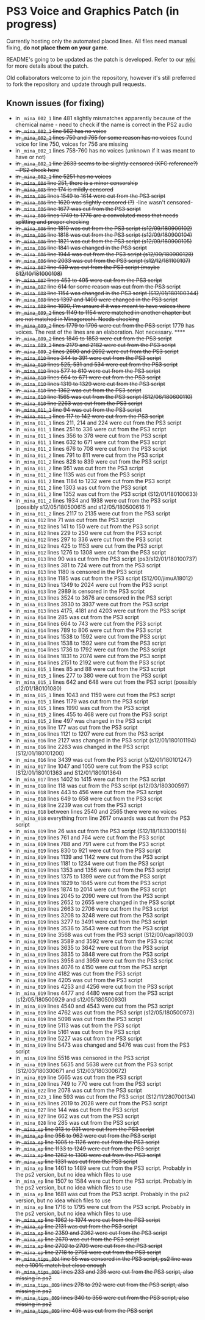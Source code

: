 # PS3 Voice and Graphics Patch (in progress)

Currently hosting only the automated placed lines. All files need manual fixing, **do not place them on your game**.

README's going to be updated as the patch is developed. Refer to our [wiki](https://07th-mod.com/wiki) for more details about the patch.

Old collaborators welcome to join the repository, however it's still preferred to fork the repository and update through pull requests.

## Known issues (for fixing)

* in ``_mina_002_1`` line 481 slightly mismatches apparently because of the chemical name - need to check if the name is correct in the PS2 audio
* ~~in ``_mina_002_1`` line 562 has no voice~~
* ~~in ``_mina_002_1`` lines 750 and 765 for some reason has no voices~~ found voice for line 750, voices for 756 are missing
* in ``_mina_002_1`` lines 758-760 has no voices (unknown if it was meant to have or not)
* ~~in ``_mina_002_1`` line 2633 seems to be slightly censored (KFC reference?) - PS2 check here~~
* ~~in ``_mina_002_1`` line 5251 has no voices~~
* ~~in ``_mina_004`` line 251, there is a minor censorship~~
* ~~in ``_mina_005`` line 174 is mildly censored~~
* ~~in ``_mina_006`` lines 1549 to 1614 were cut from the PS3 script~~
* ~~in ``_mina_006`` line 1620 was slightly censored (?)~~ -line wasn't censored-
* ~~in ``_mina_006`` line 1677 was cut from the PS3 script~~
* ~~in ``_mina_006`` lines 1749 to 1776 are a convoluted mess that needs splitting and proper checking~~
* ~~in ``_mina_006`` line 1810 was cut from the PS3 script (s12/09/180900102)~~
* ~~in ``_mina_006`` line 1818 was cut from the PS3 script (s12/09/180900104)~~
* ~~in ``_mina_006`` line 1821 was cut from the PS3 script (s12/09/180900105)~~
* ~~in ``_mina_006`` line 1841 was changed in the PS3 script~~
* ~~in ``_mina_006`` line 1944 was cut from the PS3 script (s12/09/180900128)~~
* ~~in ``_mina_006`` line 2033 was cut from the PS3 script (s12/12/181100107)~~
* ~~in ``_mina_007`` line 439 was cut from the PS3 script (maybe S12/10/181000108)~~
* ~~in ``_mina_007`` lines 453 to 495 were cut from the PS3 script~~
* ~~in ``_mina_007`` line 614 for some reason was cut from the PS3 script~~
* ~~in ``_mina_008`` line 1154 was changed in the PS3 script (S12/01/180100344)~~
* ~~in ``_mina_008`` lines 1397 and 1400 were changed in the PS3 script~~
* ~~in ``_mina_008`` line 1690, I'm unsure if it was meant to have voices there~~
* ~~in ``_mina_009_2`` lines 1149 to 1154 were matched in another chapter but are not matched in Minagoroshi. Needs checking~~
* ~~in ``_mina_009_2`` lines 1779 to 1796 were cut from the PS3 script~~ 1779 has voices. The rest of the lines are an elaboration. Not necessary. ****
* ~~in ``_mina_009_2`` lines 1846 to 1853 were cut from the PS3 script~~
* ~~in ``_mina_009_2`` lines 2179 and 2182 were cut from the PS3 script~~
* ~~in ``_mina_009_2`` lines 2690 and 2692 were cut from the PS3 script~~
* ~~in ``_mina_010`` lines 344 to 391 were cut from the PS3 script~~
* ~~in ``_mina_010`` lines 525, 531 and 534 were cut from the PS3 script~~
* ~~in ``_mina_010`` lines 577 to 610 were cut from the PS3 script~~
* ~~in ``_mina_010`` lines 664 to 671 were cut from the PS3 script~~
* ~~in ``_mina_010`` lines 1319 to 1329 were cut from the PS3 script~~
* ~~in ``_mina_010`` line 1362 was cut from the PS3 script~~
* ~~in ``_mina_010`` line 1565 was cut from the PS3 script (S12/06/180600110)~~
* ~~in ``_mina_010`` line 2263 was cut from the PS3 script~~
* ~~in ``_mina_011_1`` line 94 was cut from the PS3 script~~
* ~~in ``_mina_011_1`` lines 117 to 142 were cut from the PS3 script~~
* in ``_mina_011_1`` lines 211, 214 and 224 were cut from the PS3 script
* in ``_mina_011_1`` lines 251 to 336 were cut from the PS3 script
* in ``_mina_011_1`` lines 356 to 378 were cut from the PS3 script
* in ``_mina_011_1`` lines 632 to 671 were cut from the PS3 script
* in ``_mina_011_2`` lines 676 to 708 were cut from the PS3 script
* in ``_mina_011_2`` lines 791 to 811 were cut from the PS3 script
* in ``_mina_011_2`` lines 828 to 839 were cut from the PS3 script
* in ``_mina_011_2`` line 951 was cut from the PS3 script
* in ``_mina_011_2`` line 1135 was cut from the PS3 script
* in ``_mina_011_2`` lines 1184 to 1232 were cut from the PS3 script
* in ``_mina_011_2`` line 1303 was cut from the PS3 script
* in ``_mina_011_2`` line 1352 was cut from the PS3 script (S12/01/180100633)
* in ``_mina_011_2`` lines 1934 and 1938 were cut from the PS3 script (possibly s12/05/180500615 and s12/05/180500616 ?)
* in ``_mina_011_2`` lines 2117 to 2135 were cut from the PS3 script
* in ``_mina_012`` line 71 was cut from the PS3 script
* in ``_mina_012`` lines 141 to 150 were cut from the PS3 script
* in ``_mina_012`` lines 229 to 250 were cut from the PS3 script
* in ``_mina_012`` lines 297 to 336 were cut from the PS3 script
* in ``_mina_012`` lines 425 to 1153 were cut from the PS3 script
* in ``_mina_012`` lines 1276 to 1308 were cut from the PS3 script
* in ``_mina_013`` line 90 was cut from the PS3 script (ps3/s12/01/180100737)
* in ``_mina_013`` lines 381 to 724 were cut from the PS3 script
* in ``_mina_013`` line 1180 is censored in the PS3 script
* in ``_mina_013`` line 1185 was cut from the PS3 script (S12/00/jimuA18012)
* in ``_mina_013`` lines 1349 to 2024 were cut from the PS3 script
* in ``_mina_013`` line 2989 is censored in the PS3 script
* in ``_mina_013`` lines 3524 to 3676 are censored in the PS3 script
* in ``_mina_013`` lines 3930 to 3937 were cut from the PS3 script
* in ``_mina_013`` lines 4175, 4181 and 4203 were cut from the PS3 script
* in ``_mina_014`` line 285 was cut from the PS3 script
* in ``_mina_014`` lines 664 to 743 were cut from the PS3 script
* in ``_mina_014`` lines 789 to 806 were cut from the PS3 script
* in ``_mina_014`` lines 1538 to 1592 were cut from the PS3 script
* in ``_mina_014`` lines 1538 to 1592 were cut from the PS3 script
* in ``_mina_014`` lines 1736 to 1792 were cut from the PS3 script
* in ``_mina_014`` lines 1831 to 2074 were cut from the PS3 script
* in ``_mina_014`` lines 2151 to 2192 were cut from the PS3 script
* in ``_mina_015_1`` lines 85 and 88 were cut from the PS3 script
* in ``_mina_015_1`` lines 277 to 380 were cut from the PS3 script
* in ``_mina_015_1`` lines 642 and 648 were cut from the PS3 script (possibly s12/01/180101080)
* in ``_mina_015_1`` lines 1043 and 1159 were cut from the PS3 script
* in ``_mina_015_1`` lines 1179 was cut from the PS3 script
* in ``_mina_015_1`` lines 1990 was cut from the PS3 script
* in ``_mina_015_2`` lines 455 to 468 were cut from the PS3 script
* in ``_mina_015_2`` line 497 was changed in the PS3 script
* in ``_mina_016`` line 177 was cut from the PS3 script
* in ``_mina_016`` lines 1121 to 1207 were cut from the PS3 script
* in ``_mina_016`` line 2127 was changed in the PS3 script (s12/01/180101194)
* in ``_mina_016`` line 2263 was changed in the PS3 script (S12/01/180101200)
* in ``_mina_016`` line 3439 was cut from the PS3 script (s12/01/180101247)
* in ``_mina_017`` line 1047 and 1050 were cut from the PS3 script (S12/01/180101363 and S12/01/180101364)
* in ``_mina_017`` lines 1402 to 1415 were cut from the PS3 script
* in ``_mina_018`` line 118 was cut from the PS3 script (s12/03/180300597)
* in ``_mina_018`` lines 443 to 456 were cut from the PS3 script
* in ``_mina_018`` lines 649 to 658 were cut from the PS3 script
* in ``_mina_018`` line 2239 was cut from the PS3 script
* in ``_mina_018`` between lines 2540 and 2565 there were no voices
* in ``_mina_018`` everything from line 2617 onwards was cut from the PS3 script
* in ``_mina_019`` line 26 was cut from the PS3 script (S12/18/183300158)
* in ``_mina_019`` lines 761 and 764 were cut from the PS3 script
* in ``_mina_019`` lines 788 and 791 were cut from the PS3 script
* in ``_mina_019`` lines 830 to 921 were cut from the PS3 script
* in ``_mina_019`` lines 1139 and 1142 were cut from the PS3 script
* in ``_mina_019`` lines 1181 to 1234 were cut from the PS3 script
* in ``_mina_019`` lines 1353 and 1356 were cut from the PS3 script
* in ``_mina_019`` lines 1375 to 1399 were cut from the PS3 script
* in ``_mina_019`` lines 1829 to 1845 were cut from the PS3 script
* in ``_mina_019`` lines 1874 to 2014 were cut from the PS3 script
* in ``_mina_019`` lines 2045 to 2090 were cut from the PS3 script
* in ``_mina_019`` lines 2652 to 2655 were changed in the PS3 script
* in ``_mina_019`` lines 2663 to 2706 were cut from the PS3 script
* in ``_mina_019`` lines 3208 to 3248 were cut from the PS3 script
* in ``_mina_019`` lines 3277 to 3491 were cut from the PS3 script
* in ``_mina_019`` lines 3536 to 3543 were cut from the PS3 script
* in ``_mina_019`` line 3568 was cut from the PS3 script (S12/00/capi18003)
* in ``_mina_019`` lines 3589 and 3592 were cut from the PS3 script
* in ``_mina_019`` lines 3635 to 3642 were cut from the PS3 script
* in ``_mina_019`` lines 3835 to 3848 were cut from the PS3 script
* in ``_mina_019`` lines 3956 and 3959 were cut from the PS3 script
* in ``_mina_019`` lines 4076 to 4150 were cut from the PS3 script
* in ``_mina_019`` line 4182 was cut from the PS3 script
* in ``_mina_019`` line 4205 was cut from the PS3 script
* in ``_mina_019`` lines 4253 and 4256 were cut from the PS3 script
* in ``_mina_019`` lines 4477 and 4480 were cut from the PS3 script (s12/05/180500929 and s12/05/180500930)
* in ``_mina_019`` lines 4540 and 4543 were cut from the PS3 script
* in ``_mina_019`` line 4762 was cut from the PS3 script (s12/05/180500973)
* in ``_mina_019`` line 5098 was cut from the PS3 script
* in ``_mina_019`` line 5113 was cut from the PS3 script
* in ``_mina_019`` line 5161 was cut from the PS3 script
* in ``_mina_019`` line 5227 was cut from the PS3 script
* in ``_mina_019`` line 5473 was changed and 5476 was cust from the PS3 script
* in ``_mina_019`` line 5516 was censored in the PS3 script
* in ``_mina_019`` lines 5635 and 5638 were cut from the PS3 script (S12/03/180300671 and S12/03/180300672)
* in ``_mina_019`` line 5665 was cut from the PS3 script
* in ``_mina_020`` lines 749 to 770 were cut from the PS3 script
* in ``_mina_022`` line 2078 was cut from the PS3 script
* in ``_mina_023_1`` line 593 was cut from the PS3 script (S12/11/280700134)
* in ``_mina_025`` lines 2019 to 2028 were cut from the PS3 script
* in ``_mina_027`` line 144 was cut from the PS3 script
* in ``_mina_027`` line 662 was cut from the PS3 script
* in ``_mina_028`` line 285 was cut from the PS3 script
* ~~in ``_mina_ep`` line 913 to 931 were cut from the PS3 script~~
* ~~in ``_mina_ep`` line 956 to 962 were cut from the PS3 script~~
* ~~in ``_mina_ep`` line 1005 to 1126 were cut from the PS3 script~~
* ~~in ``_mina_ep`` line 1133 to 1249 were cut from the PS3 script~~
* ~~in ``_mina_ep`` line 1262 to 1300 were cut from the PS3 script~~
* ~~in ``_mina_ep`` line 1331 was cut from the PS3 script~~
* in ``_mina_ep`` line 1461 to 1489 were cut from the PS3 script.  Probably in the ps2 version, but no idea which files to use
* in ``_mina_ep`` line 1507 to 1584 were cut from the PS3 script.  Probably in the ps2 version, but no idea which files to use
* in ``_mina_ep`` line 1681 was cut from the PS3 script.  Probably in the ps2 version, but no idea which files to use
* in ``_mina_ep`` line 1716 to 1795 were cut from the PS3 script.  Probably in the ps2 version, but no idea which files to use
* ~~in ``_mina_ep`` line 1962 to 1974 were cut from the PS3 script~~
* ~~in ``_mina_ep`` line 2131 was cut from the PS3 script~~
* ~~in ``_mina_ep`` line 2359 and 2362 were cut from the PS3 script~~
* ~~in ``_mina_ep`` line 2670 was cut from the PS3 script~~
* ~~in ``_mina_ep`` line 2702 to 2709 were cut from the PS3 script~~
* ~~in ``_mina_ep`` line 2718 to 2758 were cut from the PS3 script~~
* ~~in ``_mina_tips_004`` line 55 was censored in the PS3 script, ps2 line was not a 100% match but close enough~~
* ~~in ``_mina_tips_008`` lines 233 and 236 were cut from the PS3 script, also missing in ps2~~
* ~~in ``_mina_tips_009`` lines 278 to 292 were cut from the PS3 script, also missing in ps2~~
* ~~in ``_mina_tips_009`` lines 340 to 356 were cut from the PS3 script, also missing in ps2~~
* ~~in ``_mina_tips_009`` line 408 was cut from the PS3 script~~
